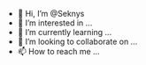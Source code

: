 - 👋 Hi, I’m @Seknys
- 👀 I’m interested in ...
- 🌱 I’m currently learning ...
- 💞️ I’m looking to collaborate on ...
- 📫 How to reach me ...

<!---
Seknys/Seknys is a ✨ special ✨ repository because its `README.md` (this file) appears on your GitHub profile.
You can click the Preview link to take a look at your changes.
--->
